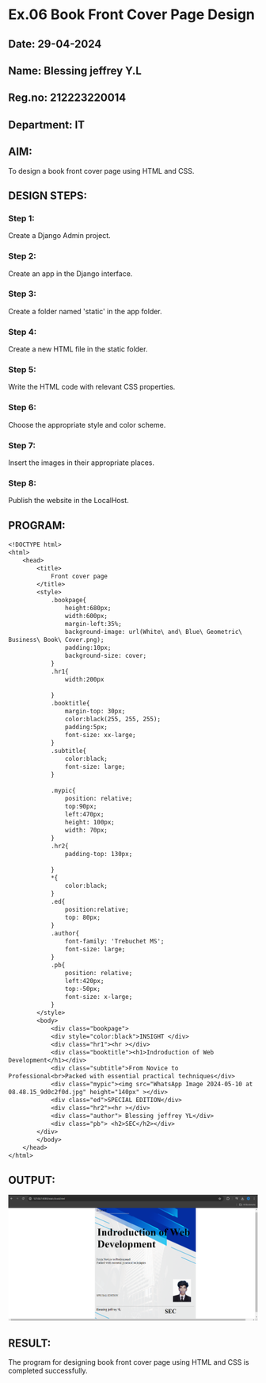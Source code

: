 # Ex.06 Book Front Cover Page Design
## Date: 29-04-2024
## Name: Blessing jeffrey Y.L
## Reg.no: 212223220014
## Department: IT

## AIM:
To design a book front cover page using HTML and CSS.

## DESIGN STEPS:

### Step 1:
Create a Django Admin project.

### Step 2:
Create an app in the Django interface.

### Step 3:
Create a folder named 'static' in the app folder.

### Step 4:
Create a new HTML file in the static folder.

### Step 5:
Write the HTML code with relevant CSS properties.

### Step 6:
Choose the appropriate style and color scheme.

### Step 7:
Insert the images in their appropriate places.

### Step 8:
Publish the website in the LocalHost.

## PROGRAM:
```
<!DOCTYPE html>
<html>
    <head>
        <title>
            Front cover page
        </title>
        <style>
            .bookpage{
                height:680px;
                width:600px;
                margin-left:35%;
                background-image: url(White\ and\ Blue\ Geometric\ Business\ Book\ Cover.png);
                padding:10px;
                background-size: cover;
            }
            .hr1{
                width:200px

            }
            .booktitle{
                margin-top: 30px;
                color:black(255, 255, 255);
                padding:5px;
                font-size: xx-large;
            }
            .subtitle{
                color:black;
                font-size: large;
            }
            
            .mypic{
                position: relative;
                top:90px;
                left:470px;
                height: 100px;
                width: 70px;
            }
            .hr2{
                padding-top: 130px;
            
            }
            *{
                color:black;
            }
            .ed{
                position:relative;
                top: 80px;
            }
            .author{
                font-family: 'Trebuchet MS';
                font-size: large;
            }
            .pb{
                position: relative;
                left:420px;
                top:-50px;
                font-size: x-large;
            }
        </style>
        <body>
            <div class="bookpage">
            <div style="color:black">INSIGHT </div>
            <div class="hr1"><hr ></div>
            <div class="booktitle"><h1>Indroduction of Web Development</h1></div>
            <div class="subtitle">From Novice to Professional<br>Packed with essential practical techniques</div>
            <div class="mypic"><img src="WhatsApp Image 2024-05-10 at 08.48.15_9d0c2f0d.jpg" height="140px" ></div>
            <div class="ed">SPECIAL EDITION</div>
            <div class="hr2"><hr ></div>
            <div class="author"> Blessing jeffrey YL</div>
            <div class="pb"> <h2>SEC</h2></div>
        </div>
        </body>
    </head>
</html>

```

## OUTPUT:

![Alt text](<BJ/Screenshot 2024-05-10 091031.png>)

## RESULT:
The program for designing book front cover page using HTML and CSS is completed successfully.

